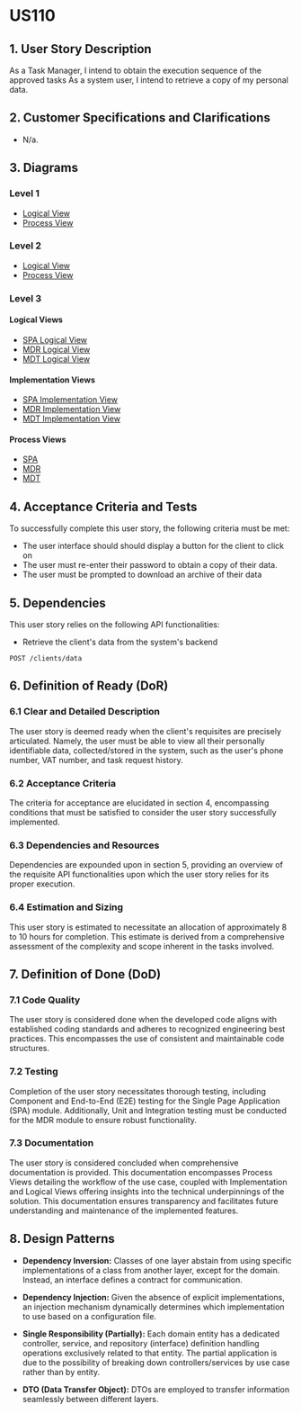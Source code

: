 # US110

## 1. User Story Description

As a Task Manager, I intend to obtain the execution sequence of the approved tasks
As a system user, I intend to retrieve a copy of my personal data.

## 2. Customer Specifications and Clarifications

- N/a.

## 3. Diagrams

### Level 1

-   [Logical View](../general-purpose/level1/logical-view.svg)
-   [Process View](./level1/process-view.svg)

### Level 2

-   [Logical View](../general-purpose/level2/logical-view.svg)
-   [Process View ](./level2/process-view.svg)

### Level 3

#### Logical Views

-   [SPA Logical View](../general-purpose/level3/ui-logical-view.svg)
-   [MDR Logical View](../general-purpose/level3/mdr-logical-view.svg)
- [ MDT Logical View ](../general-purpose/level3/mdt-logical-view.svg)

#### Implementation Views

-   [SPA Implementation View](../general-purpose/level3/ui-implementation-view.svg)
-   [MDR Implementation View](../general-purpose/level3/mdr-implementation-view.svg)
- [MDT Implementation View](../general-purpose/level3/mdt-implementation-view.svg)

#### Process Views

- [SPA](./level3/spa-process-view.svg)
- [MDR](./level3/mdr-process-view.svg)
- [MDT](./level3/mdt-process-view.svg)


## 4. Acceptance Criteria and Tests

To successfully complete this user story, the following criteria must be met:

- The user interface should should display a button for the client to click on
- The user must re-enter their password to obtain a copy of their data.
- The user must be prompted to download an archive of their data

## 5. Dependencies

This user story relies on the following API functionalities:

- Retrieve the client's data from the system's backend

```
POST /clients/data
```


## 6. Definition of Ready (DoR)

### 6.1 Clear and Detailed Description

The user story is deemed ready when the client's requisites are precisely articulated.
Namely, the user must be able to view all their personally identifiable data, collected/stored in the system,
    such as the user's phone number, VAT number, and task request history.

### 6.2 Acceptance Criteria

The criteria for acceptance are elucidated in section 4, encompassing conditions that must be
satisfied to consider the user story successfully implemented.

### 6.3 Dependencies and Resources

Dependencies are expounded upon in section 5, providing an overview of the requisite API functionalities
upon which the user story relies for its proper execution.

### 6.4 Estimation and Sizing

This user story is estimated to necessitate an allocation of approximately 8 to 10 hours for completion.
This estimate is derived from a comprehensive assessment of the complexity and scope inherent in the
tasks involved.

## 7. Definition of Done (DoD)

### 7.1 Code Quality

The user story is considered done when the developed code aligns with established coding standards
and adheres to recognized engineering best practices. This encompasses the use of consistent and
maintainable code structures.

### 7.2 Testing

Completion of the user story necessitates thorough testing, including Component and End-to-End (E2E)
testing for the Single Page Application (SPA) module. Additionally, Unit and Integration testing must be
conducted for the MDR module to ensure robust functionality.

### 7.3 Documentation

The user story is considered concluded when comprehensive documentation is provided. This
documentation encompasses Process Views detailing the workflow of the use case, coupled with
Implementation and Logical Views offering insights into the technical underpinnings of the solution.
This documentation ensures transparency and facilitates future understanding and maintenance of
the implemented features.

## 8. Design Patterns

-   **Dependency Inversion:** Classes of one layer abstain from using specific implementations of a class from another layer, except for the domain. Instead, an interface defines a contract for communication.

-   **Dependency Injection:** Given the absence of explicit implementations, an injection mechanism dynamically determines which implementation to use based on a configuration file.

-   **Single Responsibility (Partially):** Each domain entity has a dedicated controller, service, and repository (interface) definition handling operations exclusively related to that entity. The partial application is due to the possibility of breaking down controllers/services by use case rather than by entity.

-   **DTO (Data Transfer Object):** DTOs are employed to transfer information seamlessly between different layers.
